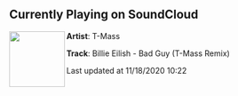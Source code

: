 ## Currently Playing on SoundCloud

[<img align="left" width="100" src="https://i1.sndcdn.com/artworks-000658629712-cgixup-t50x50.jpg">](https://soundcloud.com/t-mass/bad-guy-t-mass-remix?in=saxurn/sets/entropy)

**Artist**: T-Mass 

**Track**: Billie Eilish - Bad Guy (T-Mass Remix)

Last updated at 11/18/2020 10:22

